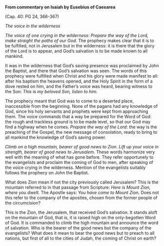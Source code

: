 

**From commentary on Isaiah by Eusebius of Caesarea**

(Cap. 40: PG 24, 366-367)

_The voice in the wilderness_

_The voice of one crying in the wilderness: Prepare the way of the Lord, make straight the paths of our God._ The prophecy makes clear that it is to be fulfilled, not in Jerusalem but in the wilderness: it is there that the glory of the Lord is to appear, and God’s salvation is to be made known to all mankind.

It was in the wilderness that God’s saving presence was proclaimed by John the Baptist, and there that God’s salvation was seen. The words of this prophecy were fulfilled when Christ and his glory were made manifest to all: after his baptism the heavens opened, and the Holy Spirit in the form of a dove rested on him, and the Father’s voice was heard, bearing witness to the Son: _This is my beloved Son, listen to him._

The prophecy meant that God was to come to a deserted place, inaccessible from the beginning. None of the pagans had any knowledge of God, since his holy servants and prophets were kept from approaching them. The voice commands that a way be prepared for the Word of God: the rough and trackless ground is to be made level, so that our God may find a highway when he comes. _Prepare the way of the Lord_: the way is the preaching of the Gospel, the new message of consolation, ready to bring to all mankind the knowledge of God’s saving power.

_Climb on a high mountain, bearer of good news to Zion. Lift up your voice in strength, bearer of good news to Jerusalem._ These words harmonize very well with the meaning of what has gone before. They refer opportunely to the evangelists and proclaim the coming of God to men, after speaking of the voice crying in the wilderness. Mention of the evangelists suitably follows the prophecy on John the Baptist.

What does Zion mean if not the city previously called Jerusalem? This is the mountain referred to in that passage from Scripture: _Here is Mount Zion, where you dwelt_. The Apostle says: _You have come to Mount Zion_. Does not this refer to the company of the apostles, chosen from the former people of the circumcision?

This is the Zion, the Jerusalem, that received God’s salvation. It stands aloft on the mountain of God, that is, it is raised high on the only-begotten Word of God. It is commanded to climb the high mountain and announce the word of salvation. Who is the bearer of the good news but the company of the evangelists? What does it mean to bear the good news but to preach to all nations, but first of all to the cities of Judah, the coming of Christ on earth?

